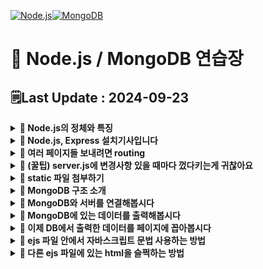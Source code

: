 [![Node.js](https://img.shields.io/badge/node.js-6DA55F?style=for-the-badge&logo=node.js&logoColor=white)![MongoDB](https://img.shields.io/badge/MongoDB-%234ea94b.svg?style=for-the-badge&logo=mongodb&logoColor=white)](https://github.com/MinSungJe/FrontEnd_Prac)
# 📝 Node.js / MongoDB 연습장
## 🗒️Last Update : 2024-09-23
<details>
<summary><b>🤔 Node.js의 정체와 특징</b></summary>

- ❗<b>Node.js: 컴퓨터 어디서든 JS를 실행시킬 수 있는 실행기 (= 멋진 용어로 JS 런타임)</b>
    - 크롬브라우저 내 자바스크립트 실행엔진인 V8을 똑떼어서 실행파일로 출시한 것
    - 따라서 JS로 코드에디터나 윈도우 프로그램을 만들 수 있게 됨 => 서버도 개발해보자!
- 특징: ❗<b>Non-blocking / 비동기 처리가 매우 쉬움</b>
    - 물론 스레드를 늘리거나 속도를 늘려도 해결가능하지만 데이터의 정확도가 떨어질 수 있음(동시에 같은 작업을 하려고 보니 누가 해버림)
- 단점: ❗<b>CPU를 많이 갈궈야하는 작업의 경우 싱글스레드라 성능이 좋지 않음</b>
    - 이미지 변환, 동영상 압축, 숫자계산 등에 처리가 좋지 않음
    - 따라서 ❗<b>비교적 가벼운 요청을 많이 처리해야하는 서비스에 많이 쓰임</b>
        - SNS, 게시판 등..
</details>

<details>
<summary><b>🤔 Node.js, Express 설치기사입니다</b></summary>

- 기본 셋팅
    - nodejs LTS 설치 (npm도 자동으로 같이 설치 됨)
- 프로젝트 생성
    1. 작업용 폴더 열기
    2. 해당 폴더에 server.js 생성
    3. 해당 폴더에 터미널을 열고 <code>npm init -y</code> 입력
        - package.json 파일을 생성해주는 명령어
        - 이제 npm으로 라이브러리 설치가 가능함
    4. 터미널에 <code>npm install express</code> 입력
        - ❗<b>Express: JS로 서버 만드는 라이브러리</b>
    5. server.js 파일 안에 서버코드 작성
        ```js
        // express 라이브러리 불러오는 코드
        const express = require('express')
        const app = express()

        // 해당 포트(8080)에 서버 띄워주셈
        app.listen(8080, () => {
            console.log('http://localhost:8080 에서 서버 실행중')
        })

        // 누군가 내 사이트 메인페이지 접속하면(get요청) 반갑다 글자 보내주셈
        app.get('/', (요청, 응답) => {
            응답.send('반갑다')
        }) 
        ```
    6. 터미널 열어서 작성한 server.js 실행(<code>node server.js</code>)
    7. 뚫어놓은 포트번호 이용해서 페이지 접속
- ❗<b>PORT란? 외부에서 내 컴퓨터로 접속할 수 있도록 뚫어놓는 구멍번호</b>
</details>

<details>
<summary><b>🤔 여러 페이지들 보내려면 routing</b></summary>

- ❗<b>라우팅: URL을 기반으로 각각 다른 페이지나 자료를 보내는 기법</b>
- Express에서 라우팅하는 방법은 아래와 같음
    ```js
    app.get('/URL들어가는곳', (요청, 응답)=>{
        응답.send('보내줄 웹페이지 내용')
    }) 
    ```
- 글 말고 HTML 파일 보내려면 <code>응답.sendFile()</code> 사용
- <code>__dirname</code>: 현재 <code>server.js</code>가 들어있는 폴더 위치를 나타냄
    ```js
    app.get('/URL들어가는곳', function(요청, 응답) {
        응답.sendFile(__dirname + '/index.html') // html 파일 주소를 넣음
    })
    ```
</details>

<details>
<summary><b>🤔 (꿀팁) server.js에 변경사항 있을 때마다 껐다키는게 귀찮아요</b></summary>

- ❗<b>nodemon 사용하면 해결가능!</b>
- 설치: <code>npm install -g nodemon</code>
- 사용
    1. 서버파일 실행시킬 때 node말고 <code>nodemon server.js</code>
    2. 그러면 소스코드를 변경 후 파일 저장하면 얘가 알아서 서버 재시작해줌
</details>

<details>
<summary><b>🤔 static 파일 첨부하기</b></summary>

- static 파일: css, js, 이미지파일 등 서비스 중 변경점이 별로 없는 파일
- 방법: <b>static 파일을 하나의 폴더(public)에 몰아넣고 서버에 그 폴더를 등록!</b>
    1. public 폴더를 만들어서 넣고싶은 static 파일 넣기
    2. 서버에 등록
        ```js
        (server.js)
        app.use(express.static(__dirname + '/public'));
        ```
    3. 이후 html 파일에서 사용 가능, 이때 경로는 등록한 폴더를 제외하고 사용
        ```html
        <!-- /public/main.css가 아니라 /main.css임 -->
        <link href="/main.css" rel="stylesheet">
        ```
- static 파일을 이용해 css, js로 html을 꾸미거나 이미지파일을 html에 보여줄 수 있음
</details>

<details>
<summary><b>🤔 MongoDB 구조 소개</b></summary>

- Database > Collection > Document 순
- <b>Database</b>: 프로젝트 이름
- <b>Collection</b>: Document들을 담는 폴더
- <b>Document</b>: 데이터 하나를 담는 문서, JS Object랑 똑같은 모습으로 저장함
</details>

<details>
<summary><b>🤔 MongoDB와 서버를 연결해봅시다</b></summary>

- 사용자가 DB에 직접 접근하게 하지 않고, 서버를 중간에 두는 게 일반적임
- 서버 - DB 통신하는 법
    1. MongoDB 라이브러리 설치
        ```cmd
        npm install mongodb@5
        ```
    2. server.js에 해당 코드 작성(mongoDB 라이브러리 사용법)
        ```js
        const { MongoClient } = require('mongodb')

        let db
        const url = 'mongodb사이트에 있던 님들의 DB 접속 URL'
        new MongoClient(url).connect().then((client)=>{
            console.log('DB연결성공')
            db = client.db('데이터베이스이름')

            // 서버 띄우는 코드도 여기에 넣는게 좋음
            app.listen(8080, () => {
                console.log('http://localhost:8080 에서 서버 실행 중임')
            })
        }).catch((err)=>{
            console.log(err)
        })
        ```
    3. 내용 찾아서 넣기
- 데이터베이스에 Document 하나 작성하려면 <code>.insertOne()</code>
    ```js
    app.get('/news', (요청, 응답) => {
        db.collection('post').insertOne({title: '어쩌구'})
    })
    ```
</details>

<details>
<summary><b>🤔 MongoDB에 있는 데이터를 출력해봅시다</b></summary>

- DB에 있는 모든 데이터 출력하는 방법: <code>await db.collection('post').find().toArray()</code>
    ```js
    app .get('/list', async (요청, 응답) => {
        let result = await db.collection('post').find().toArray()
        console.log(result)
        응답.send('DB에 있던 게시물 보여줄 페이지임')
    })
    ```
    - await은 이 코드 다 실행될 때까지 기다려주세요~ 라는 뜻
    - await은 async 함수 안에서만 사용 가능
    - (참고) await은 Promise 앞에만 붙일 수 있음
</details>

<details>
<summary><b>🤔 이제 DB에서 출력한 데이터를 페이지에 꼽아봅시다</b></summary>

- HTML 페이지에 DB에서 가져온 정보를 꼽으려면 <b>template engine</b>을 사용해야 함
- 대표적인 template engine인 ejs 사용법
    1. <code>npm install ejs</code>로 라이브러리 설치
    2. server.js 상단에(app.use 밑) 코드 작성
        ```js
        app.set('view engine', 'ejs')
        ```
    3. 루트 폴더에 views폴더 만들고 ~~~.ejs 파일 작성
        - .ejs파일: html파일인데 안에 서버데이터 넣을 수 있는 것 뿐임
    4. server.js에서 <code>응답.render('ejs파일경로(루트는 views)')</code>
- 서버 데이터를 ejs 파일에 넣으려면
    1. ejs 파일로 데이터 전송
        ```js
        app.get('/list', async (요청, 응답) => {
            let result = await db.collection('post').find().toArray()
            응답.render('list.ejs', {데이터이름작명: result})
        })
        ```
    2. ejs 파일 안에서 `<%= 데이터 이름 %>`
        ```html
        <div class="list-box">
            <h4><%=posts[0].title%></h4>
            <p><%=posts[0].content%></p>
        </div>
        ```
    - 참고: 이렇게 데이터를 박아넣는 작업은 서버사이드 렌더링임
        - 서버에서 html을 모두 만들고 클라이언트에 보내줌
        - (반대)클라이언트 사이드 렌더링: html 껍데기랑 데이터를 보내주고 클라이언트에서 조합
</details>

<details>
<summary><b>🤔 ejs 파일 안에서 자바스크립트 문법 사용하는 방법</b></summary>

- ❗<b>ejs 파일 안 어디서든지 자바스크립트 문법 사용가능</b>
- 이를 이용해 반복문 돌려서 DB 데이터를 여러번 페이지에 꼽을 수 있음
    - 사용법: `<% JS코드 %>`
    ```html
    <% for (let i = 0; i < posts.length; i++) { %>
        <div class="list-box">
          <h4><%=posts[i].title%></h4>
          <p><%=posts[i].content%></p>
        </div>
    <% } %>
    ```
</details>

<details>
<summary><b>🤔 다른 ejs 파일에 있는 html을 슬쩍하는 방법</b></summary>

- ❗<b>`include()`</b> 사용
    - 사용법: `<%- include(가져올ejs경로) %>`
        ```html
        <%- include('nav.ejs') %>
        ```
- ❗<b>(참고) `<%=%>`과 `<%-%>`의 차이</b>
    - <b>`<%=%>`</b>: html 태그의 문자라도 문자 그대로 나옴
    - <b>`<%-%>`</b>: html 태그의 문자를 html로 실제로 렌더링해줌
</details>